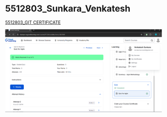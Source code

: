 # 5512803_Sunkara_Venkatesh


[5512803_GIT CERTIFICATE](https://github.com/sunkaravenkatesh12/5512803_Sunkara_Venkatesh/blob/main/GIT/5512803_GIT_CERTIFICATE.pdf)

![5512803_AGILE Certificate](https://raw.githubusercontent.com/sunkaravenkatesh12/5512803_Sunkara_Venkatesh/main/SDLC/5512803_AGILE%20CERTIFICATE.png)



